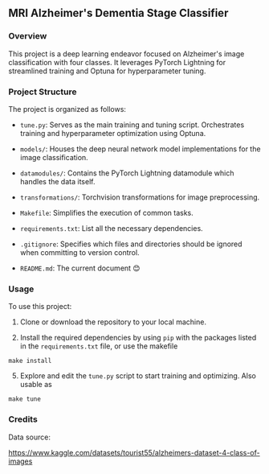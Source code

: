 ## MRI Alzheimer's Dementia Stage Classifier

### Overview
This project is a deep learning endeavor focused on Alzheimer's image classification with four classes. It leverages PyTorch Lightning for streamlined training and Optuna for hyperparameter tuning.


### Project Structure
The project is organized as follows:

- `tune.py`: Serves as the main training and tuning script. Orchestrates training and hyperparameter optimization using Optuna.

- `models/`: Houses the deep neural network model implementations for the image classification. 

- `datamodules/`: Contains the PyTorch Lightning datamodule which handles the data itself.

- `transformations/`: Torchvision transformations for image preprocessing.

- `Makefile`: Simplifies the execution of common tasks.

- `requirements.txt`: List all the necessary dependencies.

- `.gitignore`: Specifies which files and directories should be ignored when committing to version control.

- `README.md`: The current document :blush:


### Usage
To use this project:

1. Clone or download the repository to your local machine.

2. Install the required dependencies by using `pip` with the packages listed in the `requirements.txt` file, or use the makefile 

```
make install
```


5. Explore and edit the `tune.py` script to start training and optimizing. Also usable as 
```
make tune
```

### Credits
Data source: 

https://www.kaggle.com/datasets/tourist55/alzheimers-dataset-4-class-of-images

